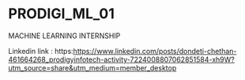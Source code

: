 # PRODIGI_ML_01
MACHINE LEARNING INTERNSHIP

Linkedin link : https:https://www.linkedin.com/posts/dondeti-chethan-461664268_prodigyinfotech-activity-7224008807062851584-xh9W?utm_source=share&utm_medium=member_desktop
